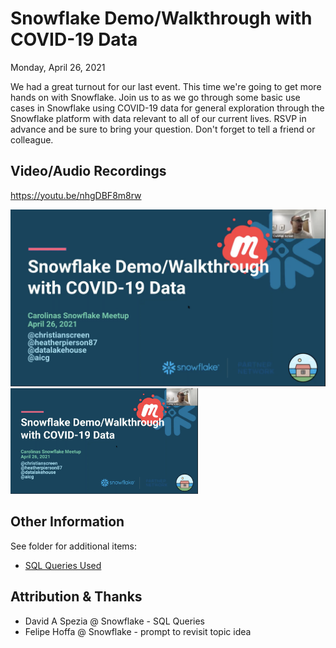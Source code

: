 # Snowflake Demo/Walkthrough with COVID-19 Data
Monday, April 26, 2021

We had a great turnout for our last event. This time we're going to get more hands on with Snowflake. Join us to as we go through some basic use cases in Snowflake using COVID-19 data for general exploration through the Snowflake platform with data relevant to all of our current lives. RSVP in advance and be sure to bring your question. Don't forget to tell a friend or colleague.


## Video/Audio Recordings
https://youtu.be/nhgDBF8m8rw

![Video Screenshot](video_screenshot.png)
<img src="video_screenshot.png" width="300">

## Other Information
See folder for additional items:
- [SQL Queries Used](SQL-Queries-Logic.sql)


## Attribution & Thanks
- David A Spezia @ Snowflake - SQL Queries
- Felipe Hoffa @ Snowflake - prompt to revisit topic idea
